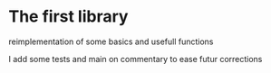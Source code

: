 # The first library
reimplementation of some basics and usefull functions

I add some tests and main on commentary to ease futur corrections
